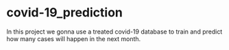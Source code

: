 # covid-19_prediction
In this project we gonna use a treated covid-19 database to train and predict how many cases will happen in the next month.
